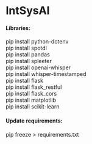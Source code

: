 # IntSysAI

#### Libraries:

pip install python-dotenv\
pip install spotdl\
pip install pandas\
pip install spleeter\
pip install openai-whisper\
pip install whisper-timestamped\
pip install flask\
pip install flask_restful\
pip install flask_cors\
pip install matplotlib\
pip install scikit-learn

#### Update requirements:

pip freeze > requirements.txt